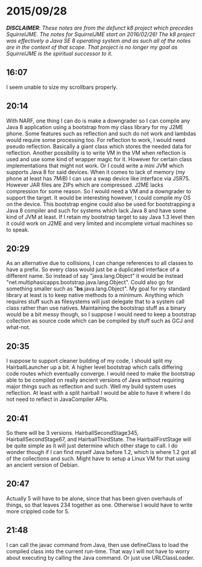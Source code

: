 # 2015/09/28

***DISCLAIMER***: _These notes are from the defunct k8 project which_
_precedes SquirrelJME. The notes for SquirrelJME start on 2016/02/26!_
_The k8 project was effectively a Java SE 8 operating system and as such_
_all of the notes are in the context of that scope. That project is no_
_longer my goal as SquirrelJME is the spiritual successor to it._

## 16:07

I seem unable to size my scrollbars properly.

## 20:14

With NARF, one thing I can do is make a downgrader so I can compile any Java 8
application using a bootstrap from my class library for my J2ME phone. Some
features such as reflection and such do not work and lambdas would require
some processing too. For reflection to work, I would need pseudo reflection.
Basically a giant class which stores the needed data for reflection. Another
possibility is to write VM in the VM when reflection is used and use some kind
of wrapper magic for it. However for certain class implementations that might
not work. Or I could write a mini JVM which supports Java 8 for said devices.
When it comes to lack of memory (my phone at least has 7MiB) I can use a swap
device like interface via JSR75. However JAR files are ZIPs which are
compressed. J2ME lacks compression for some reason. So I would need a VM and a
downgrader to support the target. It would be interesting however, I could
compile my OS on the device. This bootstrap engine could also be used for
bootstrapping a Java 8 compiler and such for systems which lack Java 8 and
have some kind of JVM at least. If I retain my bootstrap target to say Java
1.3 level then it could work on J2ME and very limited and incomplete virtual
machines so to speak.

## 20:29

As an alternative due to collisions, I can change references to all classes to
have a prefix. So every class would just be a duplicated interface of a
different name. So instead of say "java.lang.Object" it would be instead
"net.multiphasicapps.bootstrap.java.lang.Object". Could also go for something
smaller such as "__bs__.java.lang.Object". My goal for my standard library at
least is to keep native methods to a minimum. Anything which requires stuff
such as filesystems will just delegate that to a system call class rather than
use natives. Maintaining the bootstrap stuff as a binary would be a bit messy
though, so I suppose I would need to keep a bootstrap collection as source
code which can be compiled by stuff such as GCJ and what-not.

## 20:35

I suppose to support cleaner building of my code, I should split my
HairballLauncher up a bit. A higher level bootstrap which calls differing code
routes which eventually converge. I would need to make the bootstrap able to
be compiled on really ancient versions of Java without requiring major things
such as reflection and such. Well my build system uses reflection. At least
with a split hairball I would be able to have it where I do not need to
reflect in JavaCompiler APIs.

## 20:41

So there will be 3 versions. HairballSecondStage345, HairballSecondStage67,
and HairballThirdState. The HairballFirstStage will be quite simple as it will
just determine which other stage to call. I do wonder though if I can find
myself Java before 1.2, which is where 1.2 got all of the collections and
such. Might have to setup a Linux VM for that using an ancient version of
Debian.

## 20:47

Actually 5 will have to be alone, since that has been given overhauls of
things, so that leaves 234 together as one. Otherwise I would have to write
more crippled code for 5.

## 21:48

I can call the javac command from Java, then use defineClass to load the
compiled class into the current run-time. That way I will not have to worry
about executing by calling the Java command. Or just use URLClassLoader.

